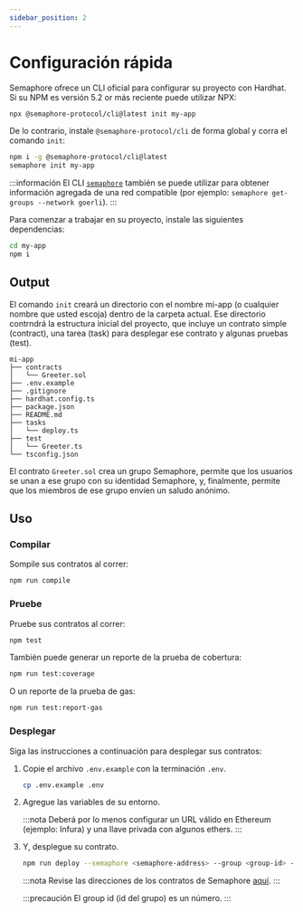 ```yaml
---
sidebar_position: 2
---
```


# Configuración rápida

Semaphore ofrece un CLI oficial para configurar su proyecto con Hardhat. Si su NPM es versión 5.2 or más reciente puede utilizar NPX:

```bash
npx @semaphore-protocol/cli@latest init my-app
```

De lo contrario, instale `@semaphore-protocol/cli` de forma global y corra el comando `init`:

```bash
npm i -g @semaphore-protocol/cli@latest
semaphore init my-app
```

:::información
El CLI [`semaphore`](https://github.com/semaphore-protocol/semaphore/tree/main/packages/cli) también se puede utilizar para obtener información agregada de una red compatible (por ejemplo: `semaphore get-groups --network goerli`).
:::

Para comenzar a trabajar en su proyecto, instale las siguientes dependencias:

```bash
cd my-app
npm i
```

## Output

El comando `init` creará un directorio con el nombre mi-app (o cualquier nombre que usted escoja) dentro de la carpeta actual. Ese directorio contrndrá la estructura inicial del proyecto, que incluye un contrato simple (contract), una tarea (task) para desplegar ese contrato y algunas pruebas (test).

```
mi-app
├── contracts
│   └── Greeter.sol
├── .env.example
├── .gitignore
├── hardhat.config.ts
├── package.json
├── README.md
├── tasks
│   └── deploy.ts
├── test
│   └── Greeter.ts
└── tsconfig.json
```

El contrato `Greeter.sol` crea un grupo Semaphore, permite que los usuarios se unan a ese grupo con su identidad Semaphore, y, finalmente, permite que los miembros de ese grupo envíen un saludo anónimo. 

## Uso

### Compilar

Sompile sus contratos al correr:

```bash
npm run compile
```

### Pruebe

Pruebe sus contratos al correr:

```bash
npm test
```

También puede generar un reporte de la prueba de cobertura:

```bash
npm run test:coverage
```

O un reporte de la prueba de gas:

```bash
npm run test:report-gas
```

### Desplegar

Siga las instrucciones a continuación para desplegar sus contratos:

1. Copie el archivo `.env.example` con la terminación `.env`.

    ```bash
    cp .env.example .env
    ```

2. Agregue las variables de su entorno.

    :::nota
    Deberá por lo menos configurar un URL válido en Ethereum (ejemplo: Infura) y una llave privada con algunos ethers.
    :::

3. Y, desplegue su contrato.

    ```bash
    npm run deploy --semaphore <semaphore-address> --group <group-id> --network goerli
    ```

    :::nota
    Revise las direcciones de los contratos de Semaphore [aquí](/docs/deployed-contracts#semaphore).
    :::

    :::precaución
    El group id (id del grupo) es un número.
    :::

